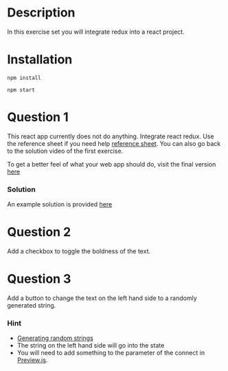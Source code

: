 # Description
In this exercise set you will integrate redux into a react project. 

# Installation
`npm install`

`npm start`

# Question 1
This react app currently does not do anything. Integrate react redux. Use the reference sheet if you need help [reference sheet](/reference/README.md). You can also go back to the solution video of the first exercise.

To get a better feel of what your web app should do, visit the final version [here](http://likeable-stop.surge.sh)

### Solution

An example solution is provided [here](/solutions/3_theme-creator)

# Question 2
Add a checkbox to toggle the boldness of the text.

# Question 3
Add a button to change the text on the left hand side to a randomly generated string.

### Hint

- [Generating random strings](http://lmgtfy.com/?q=generate+random+string+javascript)
- The string on the left hand side will go into the state
- You will need to add something to the parameter of the connect in [Preview.js](./Preview.js).